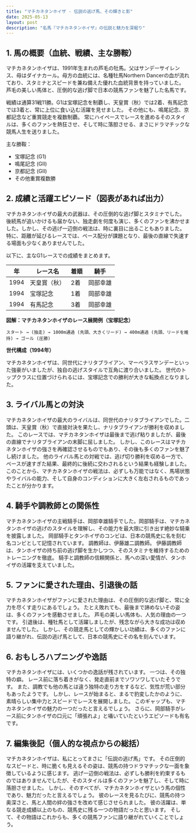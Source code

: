 ```yaml
---
title: "マチカネタンホイザ - 伝説の逃げ馬、その輝きと影"
date: 2025-05-13
layout: post
description: "名馬『マチカネタンホイザ』の伝説と魅力を深堀り"
---
```


## 1. 馬の概要（血統、戦績、主な勝鞍）

マチカネタンホイザは、1991年生まれの芦毛の牡馬。父はサンデーサイレンス、母はダイナカール。母方の血統には、名種牡馬Northern Dancerの血が流れており、スタミナとスピードを兼ね備えた優れた血統背景を持っていました。  芦毛の美しい馬体と、圧倒的な逃げ脚で日本の競馬ファンを魅了した名馬です。

戦績は通算31戦11勝。G1は宝塚記念を制覇し、天皇賞（秋）では2着、有馬記念では3着と、常に上位に食い込む活躍を見せました。  その他にも、鳴尾記念、京都記念など重賞競走を複数制覇。  常にハイペースでレースを進めるそのスタイルは、多くのファンを熱狂させ、そして時に落胆させる、まさにドラマチックな競馬人生を送りました。

主な勝鞍：

* 宝塚記念 (G1)
* 鳴尾記念 (GII)
* 京都記念 (GII)
* その他重賞複数勝


## 2. 成績と活躍エピソード（図表があれば出力）

マチカネタンホイザの最大の武器は、その圧倒的な逃げ脚とスタミナでした。  後続馬が追いかけるも届かない、独走劇を何度も演じ、多くのファンを沸かせました。しかし、その逃げ一辺倒の戦法は、時に裏目に出ることもありました。  特に、距離が延びるレースでは、ペース配分が課題となり、最後の直線で失速する場面も少なくありませんでした。

以下に、主なG1レースでの成績をまとめます。

| 年 | レース名          | 着順 | 騎手       |
|----|-----------------|-----|------------|
| 1994 | 天皇賞（秋）      | 2着 | 岡部幸雄     |
| 1994 | 宝塚記念        | 1着 | 岡部幸雄     |
| 1994 | 有馬記念        | 3着 | 岡部幸雄     |


**図解：マチカネタンホイザのレース展開例（宝塚記念）**

```
スタート → (独走) → 1000m通過 (先頭、大きくリード) → 400m通過 (先頭、リードを維持) → ゴール (圧勝)
```

**世代構成（1994年）**

マチカネタンホイザは、同世代にナリタブライアン、マーベラスサンデーといった強豪がいましたが、独自の逃げスタイルで互角に渡り合いました。  世代のトップクラスに位置づけられるには、宝塚記念での勝利が大きな転換点となりました。


## 3. ライバル馬との対決

マチカネタンホイザの最大のライバルは、同世代のナリタブライアンでした。二頭は、天皇賞（秋）で直接対決を果たし、ナリタブライアンが勝利を収めました。  このレースでは、マチカネタンホイザは最後まで逃げ粘りましたが、最後の直線でナリタブライアンの末脚に屈しました。  しかし、このレースはマチカネタンホイザの強さを再確認させるものでもあり、その後も多くのファンを魅了し続けました。  他のライバル馬との対戦では、逃げ切り勝利を収める一方で、ペースが速すぎた結果、最終的に後続に交わされるという結果も経験しました。  このことから、マチカネタンホイザの戦法は、必ずしも万能ではなく、馬場状態やライバルの能力、そして自身のコンディションに大きく左右されるものであったことが分かります。


## 4. 騎手や調教師との関係性

マチカネタンホイザの主戦騎手は、岡部幸雄騎手でした。岡部騎手は、マチカネタンホイザの逃げのスタイルを理解し、その能力を最大限に引き出す絶妙な騎乗を披露しました。  岡部騎手とタンホイザのコンビは、日本の競馬史に名を刻む名コンビとして記憶されています。  調教師は、伊藤雄二調教師。  伊藤調教師は、タンホイザの持ち前の逃げ脚を生かしつつ、そのスタミナを維持するためのトレーニングを徹底。  騎手と調教師の信頼関係と、馬への深い愛情が、タンホイザの活躍を支えていました。


## 5. ファンに愛された理由、引退後の話

マチカネタンホイザがファンに愛された理由は、その圧倒的な逃げ脚と、常に全力を尽くす走りにあるでしょう。  たとえ敗れても、最後まで諦めないその姿は、多くのファンを感動させました。  芦毛の美しい馬体も、人気の理由の一つです。  引退後は、種牡馬として活躍しましたが、残念ながら大きな成功は収めませんでした。  しかし、その競走馬としての輝かしい功績は、多くのファンに語り継がれ、伝説の逃げ馬として、日本の競馬史にその名を刻んでいます。


## 6. おもしろハプニングや逸話

マチカネタンホイザには、いくつかの逸話が残されています。  一つは、その独特の癖。  レース前に落ち着きがなく、発走直前までソワソワしていたそうです。  また、調教でも他の馬とは違う独特の走り方をするなど、気性が荒い部分もあったようです。  しかし、レースが始まると、まるで豹変したかのように、素晴らしい集中力とスピードでレースを展開しました。  このギャップも、マチカネタンホイザの魅力の一つだったと言えるでしょう。  さらに、岡部騎手がレース前にタンホイザの口元に「頑張れよ」と囁いていたというエピソードも有名です。


## 7. 編集後記（個人的な視点からの総括）

マチカネタンホイザは、私にとってまさに「伝説の逃げ馬」です。  その圧倒的なスピードと、時に脆くも見えるその姿は、競馬の持つドラマチックな一面を象徴しているように感じます。  逃げ一辺倒の戦法は、必ずしも勝利を約束するものではありませんでしたが、そのスタイルは多くのファンを魅了し、そして時に落胆させました。  しかし、そのすべてが、マチカネタンホイザという馬の個性であり、魅力だったと言えるでしょう。  彼のレースを見るたびに、競馬の持つ奥深さと、馬と人間の絆の強さを改めて感じさせられました。  彼の活躍は、単なる競走成績以上のもの、競馬史に残る一つの物語だったと思います。  そして、その物語はこれからも、多くの競馬ファンに語り継がれていくことでしょう。
